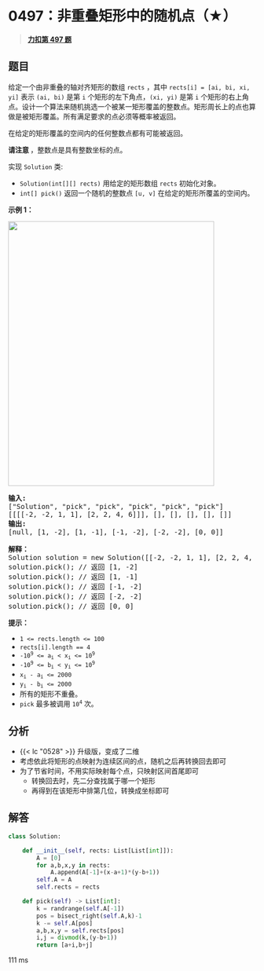 # 0497：非重叠矩形中的随机点（★）


> <u>**[力扣第 497 题](https://leetcode.cn/problems/random-point-in-non-overlapping-rectangles/)**</u>

## 题目

<p>给定一个由非重叠的轴对齐矩形的数组 <code>rects</code> ，其中 <code>rects[i] = [ai, bi, xi, yi]</code> 表示 <code>(ai, bi)</code> 是第 <code>i</code> 个矩形的左下角点，<code>(xi, yi)</code> 是第 <code>i</code> 个矩形的右上角点。设计一个算法来随机挑选一个被某一矩形覆盖的整数点。矩形周长上的点也算做是被矩形覆盖。所有满足要求的点必须等概率被返回。</p>

<p>在给定的矩形覆盖的空间内的任何整数点都有可能被返回。</p>

<p><strong>请注意 </strong>，整数点是具有整数坐标的点。</p>

<p>实现 <code>Solution</code> 类:</p>

<ul>
<li><code>Solution(int[][] rects)</code> 用给定的矩形数组 <code>rects</code> 初始化对象。</li>
<li><code>int[] pick()</code> 返回一个随机的整数点 <code>[u, v]</code> 在给定的矩形所覆盖的空间内。</li>
</ul>

<ol>
</ol>



<p><strong>示例 1：</strong></p>

<p><img src="https://assets.leetcode.com/uploads/2021/07/24/lc-pickrandomrec.jpg" style="height: 539px; width: 419px;" /></p>

<pre>
<strong>输入:
</strong>["Solution", "pick", "pick", "pick", "pick", "pick"]
[[[[-2, -2, 1, 1], [2, 2, 4, 6]]], [], [], [], [], []]
<strong>输出:
</strong>[null, [1, -2], [1, -1], [-1, -2], [-2, -2], [0, 0]]

<strong>解释：</strong>
Solution solution = new Solution([[-2, -2, 1, 1], [2, 2, 4, 6]]);
solution.pick(); // 返回 [1, -2]
solution.pick(); // 返回 [1, -1]
solution.pick(); // 返回 [-1, -2]
solution.pick(); // 返回 [-2, -2]
solution.pick(); // 返回 [0, 0]</pre>



<p><strong>提示：</strong></p>

<ul>
<li><code>1 &lt;= rects.length &lt;= 100</code></li>
<li><code>rects[i].length == 4</code></li>
<li><code>-10<sup>9</sup> &lt;= a<sub>i</sub> &lt; x<sub>i</sub> &lt;= 10<sup>9</sup></code></li>
<li><code>-10<sup>9</sup> &lt;= b<sub>i</sub> &lt; y<sub>i</sub> &lt;= 10<sup>9</sup></code></li>
<li><code>x<sub>i</sub> - a<sub>i</sub> &lt;= 2000</code></li>
<li><code>y<sub>i</sub> - b<sub>i</sub> &lt;= 2000</code></li>
<li>所有的矩形不重叠。</li>
<li><code>pick</code> 最多被调用 <code>10<sup>4</sup></code> 次。</li>
</ul>


## 分析
  
-  {{< lc "0528" >}}  升级版，变成了二维
- 考虑依此将矩形的点映射为连续区间的点，随机之后再转换回去即可
- 为了节省时间，不用实际映射每个点，只映射区间首尾即可
	- 转换回去时，先二分查找属于哪一个矩形
	- 再得到在该矩形中排第几位，转换成坐标即可
## 解答

```python
class Solution:

    def __init__(self, rects: List[List[int]]):
        A = [0]
        for a,b,x,y in rects:
            A.append(A[-1]+(x-a+1)*(y-b+1))
        self.A = A
        self.rects = rects

    def pick(self) -> List[int]:
        k = randrange(self.A[-1])
        pos = bisect_right(self.A,k)-1
        k -= self.A[pos]
        a,b,x,y = self.rects[pos]
        i,j = divmod(k,(y-b+1))
        return [a+i,b+j]
```
111 ms
